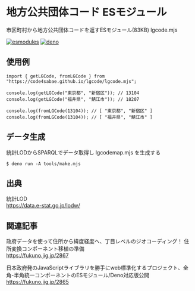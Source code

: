 # 地方公共団体コード ESモジュール

市区町村から地方公共団体コードを返すESモジュール(83KB) lgcode.mjs  

[![esmodules](https://taisukef.github.com/denolib/esmodulesbadge.svg)](https://developer.mozilla.org/ja/docs/Web/JavaScript/Guide/Modules)
[![deno](https://taisukef.github.com/denolib/denobadge.svg)](https://deno.land/)

## 使用例

```
import { getLGCode, fromLGCode } from "https://code4sabae.github.io/lgcode/lgcode.mjs";

console.log(getLGCode("東京都", "新宿区")); // 13104
console.log(getLGCode("福井県", "鯖江市")); // 18207

console.log(fromLGCode(13104)); // [ "東京都", "新宿区" ]
console.log(fromLGCode(13104)); // [ "福井県", "鯖江市" ]
```

## データ生成

統計LODからSPARQLでデータ取得し lgcodemap.mjs を生成する
```
$ deno run -A tools/make.mjs
```

## 出典

統計LOD  
https://data.e-stat.go.jp/lodw/  

## 関連記事

政府データを使って住所から緯度経度へ、丁目レベルのジオコーディング！ 住所変換コンポーネント移植の準備  
https://fukuno.jig.jp/2867  

日本政府発のJavaScriptライブラリを勝手にweb標準化するプロジェクト、全角-半角統一コンポーネントのESモジュール/Deno対応版公開  
https://fukuno.jig.jp/2865  

